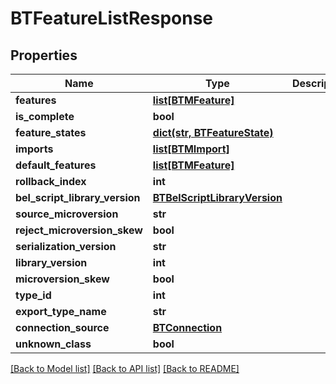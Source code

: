 # BTFeatureListResponse

## Properties
Name | Type | Description | Notes
------------ | ------------- | ------------- | -------------
**features** | [**list[BTMFeature]**](BTMFeature.md) |  | [optional] 
**is_complete** | **bool** |  | [optional] 
**feature_states** | [**dict(str, BTFeatureState)**](BTFeatureState.md) |  | [optional] 
**imports** | [**list[BTMImport]**](BTMImport.md) |  | [optional] 
**default_features** | [**list[BTMFeature]**](BTMFeature.md) |  | [optional] 
**rollback_index** | **int** |  | [optional] 
**bel_script_library_version** | [**BTBelScriptLibraryVersion**](BTBelScriptLibraryVersion.md) |  | [optional] 
**source_microversion** | **str** |  | [optional] 
**reject_microversion_skew** | **bool** |  | [optional] 
**serialization_version** | **str** |  | [optional] 
**library_version** | **int** |  | [optional] 
**microversion_skew** | **bool** |  | [optional] 
**type_id** | **int** |  | [optional] 
**export_type_name** | **str** |  | [optional] 
**connection_source** | [**BTConnection**](BTConnection.md) |  | [optional] 
**unknown_class** | **bool** |  | [optional] 

[[Back to Model list]](../README.md#documentation-for-models) [[Back to API list]](../README.md#documentation-for-api-endpoints) [[Back to README]](../README.md)



